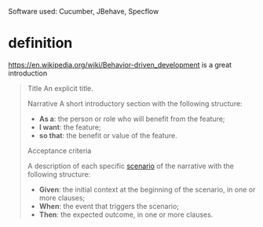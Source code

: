 Software used: Cucumber, JBehave, Specflow

# definition

https://en.wikipedia.org/wiki/Behavior-driven_development is a great introduction


> Title
> An explicit title.
> 
> Narrative
> A short introductory section with the following structure:
> 
> -   **As a**: the person or role who will benefit from the feature;
> -   **I want**: the feature;
> -   **so that**: the benefit or value of the feature.
> 
> Acceptance criteria
> 
> A description of each specific [scenario](https://en.wikipedia.org/wiki/Scenario_(computing) "Scenario (computing)") of the narrative with the following structure:
>
> -   **Given**: the initial context at the beginning of the scenario, in one or more clauses;
> -   **When**: the event that triggers the scenario;
> -   **Then**: the expected outcome, in one or more clauses.